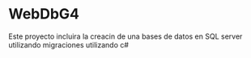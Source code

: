 # WebDbG4

Este proyecto incluira la creacin de una bases de datos en SQL server
utilizando migraciones utilizando c#
